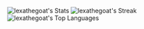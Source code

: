 ![lexathegoat's Stats](https://github-readme-stats.vercel.app/api?username=lexathegoat&theme=outrun&show_icons=true&hide_border=false&count_private=true)
![lexathegoat's Streak](https://github-readme-streak-stats.herokuapp.com/?user=lexathegoat&theme=outrun&hide_border=false)
![lexathegoat's Top Languages](https://github-readme-stats.vercel.app/api/top-langs/?username=lexathegoat&theme=vue-dark&show_icons=true&hide_border=false&layout=compact)
